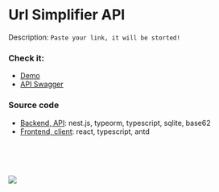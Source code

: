 # Url Simplifier API

Description: `Paste your link, it will be storted!`

### Check it:

- [Demo](https://url-simplifier-client.vercel.app)
- [API Swagger](https://url-simplifier-api-production.up.railway.app/api)

### Source code

- [Backend, API](https://github.com/lendmid/url-simplifier-api): nest.js, typeorm, typescript, sqlite, base62
- [Frontend, client](https://github.com/lendmid/url-simplifier-client): react, typescript, antd

<br>
<br>
<br>

![](https://i.ibb.co/4jkrCHq/Screenshot-2024-05-21-at-0-38-27.png)
